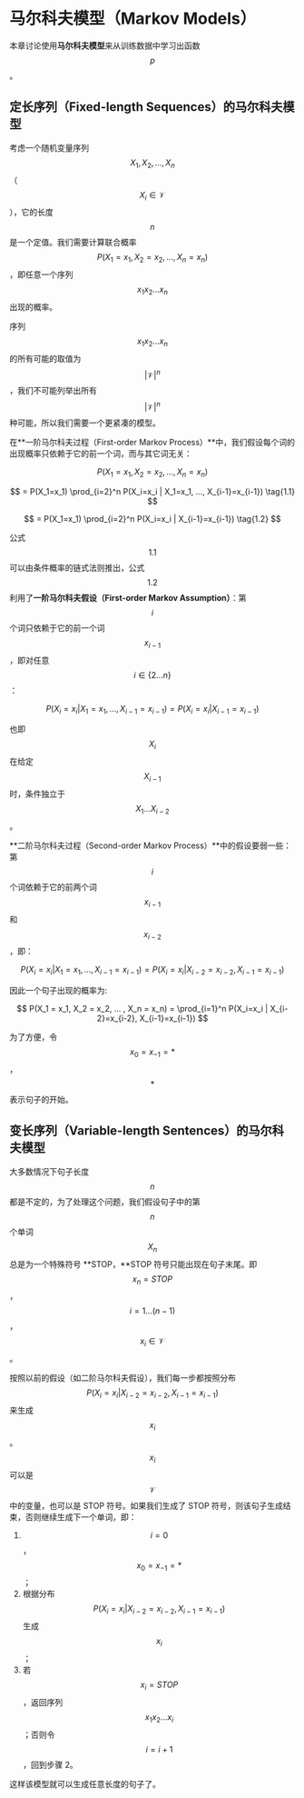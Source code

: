 # 马尔科夫模型（Markov Models）

本章讨论使用**马尔科夫模型**来从训练数据中学习出函数 $$p$$。



## 定长序列（Fixed-length Sequences）的马尔科夫模型

考虑一个随机变量序列 $$X_1, X_2, ... ,X_n$$ （$$X_i \in \mathcal{V}$$），它的长度 $$n$$ 是一个定值。我们需要计算联合概率 $$P(X_1=x_1, X_2=x_2, ..., X_n=x_n)$$，即任意一个序列 $$x_1 x_2 ... x_n$$ 出现的概率。

序列 $$x_1 x_2 ... x_n$$ 的所有可能的取值为 $$|\mathcal{V}|^n$$，我们不可能列举出所有 $$|\mathcal{V}|^n$$ 种可能，所以我们需要一个更紧凑的模型。

在**一阶马尔科夫过程（First-order Markov Process）**中，我们假设每个词的出现概率只依赖于它的前一个词，而与其它词无关：

$$
P(X_1=x_1, X_2=x_2, ..., X_n=x_n)
$$

$$
= P(X_1=x_1) \prod_{i=2}^n P(X_i=x_i | X_1=x_1, ..., X_{i-1}=x_{i-1}) \tag{1.1}
$$

$$
= P(X_1=x_1) \prod_{i=2}^n P(X_i=x_i | X_{i-1}=x_{i-1}) \tag{1.2}
$$

公式 $$1.1$$ 可以由条件概率的链式法则推出，公式 $$1.2$$ 利用了**一阶马尔科夫假设（First-order Markov Assumption）**：第 $$i$$ 个词只依赖于它的前一个词 $$x_{i-1}$$，即对任意 $$i \in \{2 ... n\}$$：

$$
P(X_i=x_i | X_1=x_1, ..., X_{i-1}=x_{i-1}) = P(X_i=x_i | X_{i-1}=x_{i-1})
$$

也即 $$X_i$$ 在给定 $$X_{i-1}$$ 时，条件独立于 $$X_1 ... X_{i-2}$$。

**二阶马尔科夫过程（Second-order Markov Process）**中的假设要弱一些：第 $$i$$ 个词依赖于它的前两个词 $$x_{i-1}$$和 $$x_{i-2}$$，即：

$$
P(X_i=x_i | X_1=x_1, ..., X_{i-1}=x_{i-1}) = P(X_i=x_i | X_{i-2}=x_{i-2}, X_{i-1}=x_{i-1})
$$

因此一个句子出现的概率为:

$$
P(X_1 = x_1, X_2 = x_2, ... , X_n = x_n) = \prod_{i=1}^n P(X_i=x_i | X_{i-2}=x_{i-2}, X_{i-1}=x_{i-1})
$$

为了方便，令 $$x_0 = x_{-1} = *$$，$$*$$ 表示句子的开始。



## 变长序列（Variable-length Sentences）的马尔科夫模型

大多数情况下句子长度 $$n$$ 都是不定的，为了处理这个问题，我们假设句子中的第 $$n$$ 个单词 $$X_n$$ 总是为一个特殊符号 **STOP，**STOP 符号只能出现在句子末尾。即 $$x_n = STOP$$ ，$$i = 1 ... (n-1)$$，$$x_i \in \mathcal{V}$$。

按照以前的假设（如二阶马尔科夫假设），我们每一步都按照分布 $$P(X_i=x_i | X_{i-2}=x_{i-2}, X_{i-1}=x_{i-1}) $$ 来生成 $$x_i$$。$$x_i$$ 可以是 $$\mathcal{V}$$ 中的变量，也可以是 STOP 符号。如果我们生成了 STOP 符号，则该句子生成结束，否则继续生成下一个单词，即：

1. $$i=0$$，$$x_0=x_{-1}=*$$；
2. 根据分布 $$P(X_i=x_i | X_{i-2}=x_{i-2}, X_{i-1}=x_{i-1}) $$ 生成 $$x_i$$；
3. 若 $$x_i = STOP$$，返回序列 $$x_1x_2 ... x_i$$；否则令 $$i=i+1$$，回到步骤 2。

这样该模型就可以生成任意长度的句子了。